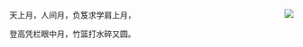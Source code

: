 <img align="right" src="https://github-readme-stats-cyan-theta.vercel.app/api?username=wyryyds&show_icons=true&icon_color=4B0082&text_color=F0E68C&bg_color=696969&hide_title=true" />
天上月，人间月，负笈求学肩上月，  

登高凭栏眼中月，竹篮打水碎又圆。
